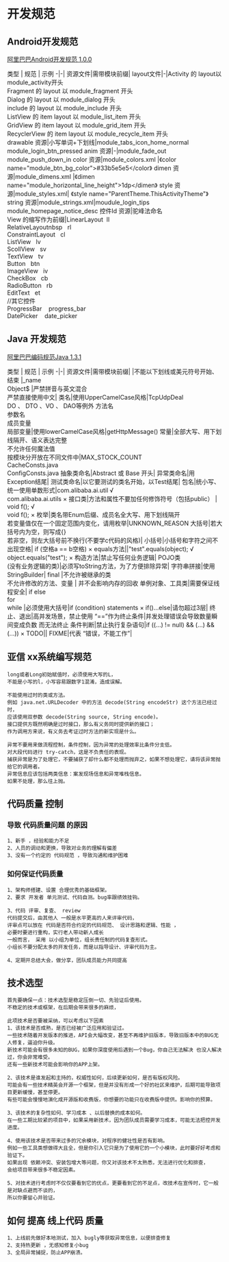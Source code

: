 # 开发规范
## Android开发规范
[阿里巴巴Android开发规范 1.0.0](https://edu.aliyun.com/course/813)


类型 | 规范 | 示例
-|-|
资源文件|需带模块前缀|
layout文件|-|Activity 的 layout以 module_activity开头<br>Fragment 的 layout 以 module_fragment 开头<br>Dialog   的 layout 以 module_dialog 开头<br>include  的 layout 以 module_include 开头<br>ListView 的 item layout 以 module_list_item 开头<br>GridView 的 item layout 以 module_grid_item 开头<br>RecyclerView 的 item layout 以 module_recycle_item 开头<br>
drawable 资源|小写单词+下划线|module_tabs_icon_home_normal <br>module_login_btn_pressed
anim 资源|-|module_fade_out <br> module_push_down_in
color 资源|module_colors.xml |《color name="module_btn_bg_color">#33b5e5e5</color》
dimen 资源|module_dimens.xml |《dimen name="module_horizontal_line_height">1dp</dimen》
style 资源|module_styles.xml| 《style name="ParentTheme.ThisActivityTheme"》
string 资源|module_strings.xml|moudule_login_tips <br> module_homepage_notice_desc
控件Id 资源|驼峰法命名 <br>View 的缩写作为前缀|LinearLayout&nbsp;&nbsp;ll <br>RelativeLayoutnbsp&nbsp;&nbsp;	rl<br>ConstraintLayout&nbsp;&nbsp;	cl<br>ListView&nbsp;&nbsp;	lv<br>ScollView	&nbsp;&nbsp;sv<br>TextView&nbsp;&nbsp;	tv<br>Button&nbsp;&nbsp;	btn<br>ImageView&nbsp;&nbsp;	iv<br>CheckBox	&nbsp;&nbsp;cb<br>RadioButton&nbsp;&nbsp;	rb<br>EditText&nbsp;&nbsp;	et <br> //其它控件<br>ProgressBar &nbsp;&nbsp; progress_bar<br> DatePicker &nbsp;&nbsp; date_picker


## Java 开发规范
[阿里巴巴编码规范Java 1.3.1](https://edu.aliyun.com/course/417/lesson/list?spm=5176.8764728.aliyun-edu-course-tab.2.Fx6l4R&previewAs=guest)

类型 | 规范 | 示例
-|-|
资源文件|需带模块前缀|
|不能以下划线或美元符号开始、结束  |_name <br> Object$
|严禁拼音与英文混合<br>严禁直接使用中文|
类名|使用UpperCamelCase风格|TcpUdpDeal <br>   DO 、 DTO 、VO 、 DAO等例外
方法名<br>参数名<br>成员变量<br>局部变量|使用lowerCamelCase风格|getHttpMessage()
常量|全部大写、用下划线隔开、语义表达完整<br> 不允许任何魔法值 <br> 按模块分开放在不同文件中|MAX_STOCK_COUNT <br> CacheConsts.java  <br>ConfigConsts.java
抽象类命名|Abstract 或 Base 开头|
异常类命名|用Exception结尾|
测试类命名|以它要测试的类名开始，以Test结尾|
包名|统小写、统一使用单数形式|com.alibaba.ai.util √ <br>com.alibaba.ai.utils ×
接口类|方法和属性不要加任何修饰符号（包括public） | void f(); √ <br> void f(); ×
枚举|类名带Enum后缀、成员名全大写、用下划线隔开 <br> 若变量值仅在一个固定范围内变化，请用枚举|UNKNOWN_REASON
大括号|若大括号内为空，则写成{} <br> 若非空，则左大括号前不换行(不要学c代码的风格)|
小括号|小括号和字符之间不出现空格| if (空格a == b空格)  ×
equals方法||"test".equals(object); √ <br> object.equals("test"); ×
构造方法|禁止写任何业务逻辑|
POJO类<br>(没有业务逻辑的类)|必须写toString方法，为了方便排除异常|
字符串拼接|使用 StringBuilder|
final |不允许被继承的类 <br>不允许修改的方法、变量 | 并不会影响内存的回收
单例对象、工具类|需要保证线程安全|
if else  <br>for <br>while |必须使用大括号|if (condition) statements ×
if()...else|请勿超过3层|
终止、退出|高并发场景，禁止使用 “==”作为终止条件|并发处理错误会导致数量瞬间变成负数 而无法终止
条件判断|禁止执行复杂语句|if ((...) != null) && (...) &&(...)) ×
TODO||
FIXME|代表 “错误，不能工作”|


## 亚信 xx系统编写规范
```text
long或者Long初始赋值时，必须使用大写的L，
不能是小写的l，小写容易跟数字1混淆，造成误解。

不能使用过时的类或方法。 
例如 java.net.URLDecoder 中的方法 decode(String encodeStr) 这个方法已经过时，
应该使用双参数 decode(String source, String encode)。
接口提供方既然明确是过时接口，那么有义务同时提供新的接口；
作为调用方来说，有义务去考证过时方法的新实现是什么。

异常不要用来做流程控制，条件控制，因为异常的处理效率比条件分支低。
对大段代码进行 try-catch，这是不负责任的表现。
捕获异常是为了处理它，不要捕获了却什么都不处理而抛弃之，如果不想处理它，请将该异常抛给它的调用者。
异常信息应该包括两类信息：案发现场信息和异常堆栈信息。
如果不处理，那么往上抛。 
```


## 代码质量 控制
### 导致 代码质量问题 的原因
```text
1、新手 ，经验和能力不足
2、人员的调动和更换，导致对业务的理解有偏差
3、没有一个约定的 代码规范 ，导致沟通和维护困难
```

### 如何保证代码质量
```text
1、架构师搭建、设置 合理优秀的基础框架。
2、要求 开发者 单元测试、代码自测。bug率跟绩效挂钩。

3、代码 评审、复查、 review 
代码提交后，由其他人 一般是水平更高的人来评审代码，
评审点可以放在 代码是否符合约定的代码规范、 设计思路和逻辑、性能 ，
必要时要进行重构，实行老人带动新人成长 
一般而言， 采用 以小组为单位，组长责任制的代码复查形式。
小组长不要分配太多的开发任务，而是以指导设计、评审代码为主。

4、定期开总结大会，做分享，团队成员能力共同提高 
```

## 技术选型
```text
首先要确保一点：技术选型是稳定压倒一切、先验证后使用。
不稳定的技术或框架，在后期会带来很多的麻烦，

此项技术是否要被采纳，可以考虑以下因素
1、该技术是否成熟，是否已经被广泛应用和验证过。
一些技术随着开发版本的推进，API会大幅改变，甚至不再维护旧版本，导致旧版本中的BUG无人修复，逼迫你升级。
新技术可能会有很多未知的BUG，如果你深度使用后遇到一个Bug，你自己无法解决 也没人解决过，你会非常难受。
还有一些新技术可能会影响你的APP上架。

2、该技术是谁发起和主持的，权威性如何，后续更新如何，是否有版权风险。
可能会有一些技术精英会开源一个框架，但是并没有形成一个好的社区来维护，后期可能导致项目更新缓慢，甚至停更。
有些可能会慢慢地演化成开源版和收费版，你想要的功能只在收费版中提供。影响你的预算。

3、该技术的复杂性如何、学习成本 、以后替换的成本如何。
在一些工期比较紧的项目中，如果采用新技术，因为团队成员需要学习成本，可能无法把控开发进度。

4、使用该技术是否带来过多的冗余模块，对程序的健壮性是否有影响。
例如一些工具类想做得大且全，但是你引入它只是为了使用它的一个小模块，此时要好好考虑和验证下。
如果出现 依赖冲突、安装包增大等问题，你又对该技术不太熟悉，无法进行优化和排查，
会给项目带来很多不稳定因素。

5、对技术进行考虑时不仅仅要看到它的优点，更要看到它的不足点，改技术在宣传时，它一般是对缺点避而不谈的，
所以你要留心并验证。
```

## 如何 提高 线上代码 质量
```text
1、上线前先做好本地测试，加入 bugly等获取异常信息，以便排查修复
2、支持热更新 ，无感知修复小bug
3、全局异常捕捉，防止APP崩溃。
```



 